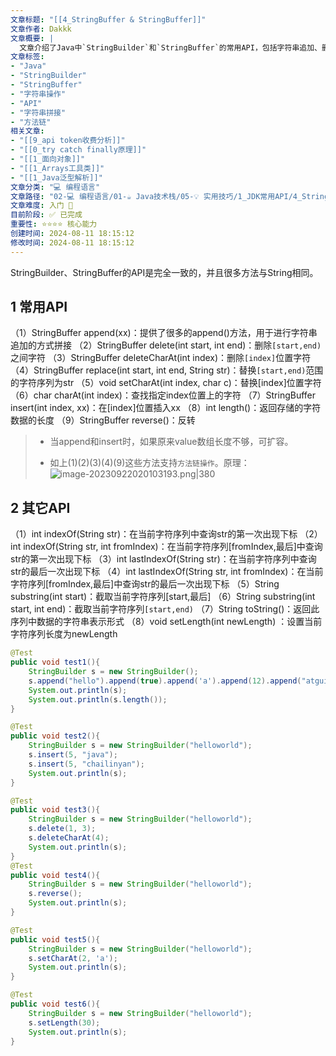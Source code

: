 ```yaml
---
文章标题: "[[4_StringBuffer & StringBuffer]]" 
文章作者: Dakkk
文章概要: |
  文章介绍了Java中`StringBuilder`和`StringBuffer`的常用API，包括字符串追加、删除、替换、插入、查找和反转等。强调其API一致性及方法链操作，并提供Java代码示例，展示了这些API的基本用法。
文章标签:
- "Java"
- "StringBuilder"
- "StringBuffer"
- "字符串操作"
- "API"
- "字符串拼接"
- "方法链"
相关文章:
- "[[9_api token收费分析]]"
- "[[0_try catch finally原理]]"
- "[[1_面向对象]]"
- "[[1_Arrays工具类]]"
- "[[1_Java泛型解析]]"
文章分类: "💻 编程语言"
文章路径: "02-💻 编程语言/01-☕ Java技术栈/05-💡 实用技巧/1_JDK常用API/4_StringBuffer & StringBuffer.md"
文章难度: 入门 🌱
目前阶段: ✅ 已完成
重要性: ⭐⭐⭐⭐ 核心能力
创建时间: 2024-08-11 18:15:12
修改时间: 2024-08-11 18:15:12
---
```


StringBuilder、StringBuffer的API是完全一致的，并且很多方法与String相同。

## 1 常用API

（1）StringBuffer append(xx)：提供了很多的append()方法，用于进行字符串追加的方式拼接
（2）StringBuffer delete(int start, int end)：删除`[start,end)`之间字符
（3）StringBuffer deleteCharAt(int index)：删除`[index]`位置字符
（4）StringBuffer replace(int start, int end, String str)：替换`[start,end)`范围的字符序列为str
（5）void setCharAt(int index, char c)：替换[index]位置字符
（6）char charAt(int index)：查找指定index位置上的字符
（7）StringBuffer insert(int index, xx)：在[index]位置插入xx
（8）int length()：返回存储的字符数据的长度
（9）StringBuffer reverse()：反转

> - 当append和insert时，如果原来value数组长度不够，可扩容。
>
> - 如上(1)(2)(3)(4)(9)这些方法支持`方法链操作`。原理：
>	![image-20230922020103193.png|380](https://my-obsidian-image.oss-cn-guangzhou.aliyuncs.com/2024/04/7049ba6e27ba5b8a5fea1b300cd38e25.png)


## 2 其它API

（1）int indexOf(String str)：在当前字符序列中查询str的第一次出现下标
（2）int indexOf(String str, int fromIndex)：在当前字符序列[fromIndex,最后]中查询str的第一次出现下标
（3）int lastIndexOf(String str)：在当前字符序列中查询str的最后一次出现下标
（4）int lastIndexOf(String str, int fromIndex)：在当前字符序列[fromIndex,最后]中查询str的最后一次出现下标
（5）String substring(int start)：截取当前字符序列[start,最后]
（6）String substring(int start, int end)：截取当前字符序列`[start,end)`
（7）String toString()：返回此序列中数据的字符串表示形式
（8）void setLength(int newLength) ：设置当前字符序列长度为newLength

```java
@Test
public void test1(){
    StringBuilder s = new StringBuilder();
    s.append("hello").append(true).append('a').append(12).append("atguigu");
    System.out.println(s);
    System.out.println(s.length());
}

@Test
public void test2(){
    StringBuilder s = new StringBuilder("helloworld");
    s.insert(5, "java");
    s.insert(5, "chailinyan");
    System.out.println(s);
}

@Test
public void test3(){
    StringBuilder s = new StringBuilder("helloworld");
    s.delete(1, 3);
    s.deleteCharAt(4);
    System.out.println(s);
}
@Test
public void test4(){
    StringBuilder s = new StringBuilder("helloworld");
    s.reverse();
    System.out.println(s);
}

@Test
public void test5(){
    StringBuilder s = new StringBuilder("helloworld");
    s.setCharAt(2, 'a');
    System.out.println(s);
}

@Test
public void test6(){
    StringBuilder s = new StringBuilder("helloworld");
    s.setLength(30);
    System.out.println(s);
}
